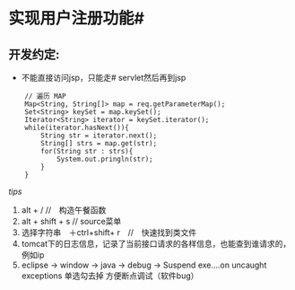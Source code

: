 # 实现用户注册功能#

## 开发约定:
- 不能直接访问jsp，只能走#    servlet然后再到jsp
```
    // 遍历 MAP
    Map<String, String[]> map = req.getParameterMap();
    Set<String> keySet = map.keySet();
    Iterator<String> iterator = keySet.iterator();
    while(iterator.hasNext()){
        String str = iterator.next();
        String[] strs = map.get(str);
        for(String str : strs){
            System.out.pringln(str);
        }
    }
```
*tips*
1. alt + /   //　构造午餐函数
1. alt + shift + s // source菜单
1. 选择字符串　＋ctrl+shift+ r　//　快速找到类文件
1. tomcat下的日志信息，记录了当前接口请求的各样信息，也能查到谁请求的，例如ip
1. eclipse -> window -> java -> debug -> Suspend exe....on uncaught exceptions 单选勾去掉 方便断点调试（软件bug）
